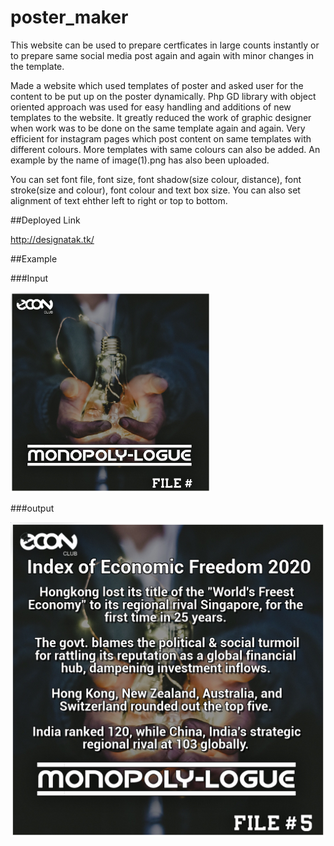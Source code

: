 # poster_maker
This website can be used to prepare certficates in large counts instantly or to prepare same social media post again and again with minor changes in the template.

Made a website which used templates of poster and asked user for the content to be put up on the poster dynamically. Php GD library with object oriented approach was used for easy handling and additions of new templates to the website. It greatly reduced the work of graphic designer when work was to be done on the same template again and again. Very efficient for instagram pages which post content on same templates with different colours. More templates with same colours can also be added.
An example by the name of image(1).png has also been uploaded.

You can set font file, font size, font shadow(size colour, distance), font stroke(size and colour), font colour and text box size. You can also set alignment of text ehther left to right or top to bottom.

##Deployed Link

http://designatak.tk/

##Example

###Input

<img src="https://github.com/akshatkaush/poster_maker/blob/master/web.jpg?raw=true" width="320.0" height= "320.0">

###output

<img src="https://github.com/akshatkaush/poster_maker/blob/master/image%20(1).png?raw=true">
